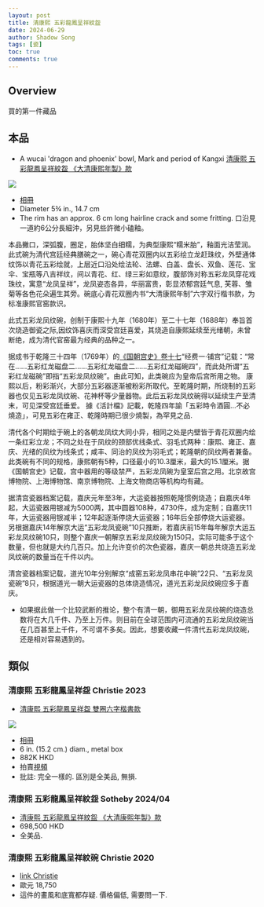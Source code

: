 ```yaml
---
layout: post
title: 清康熙 五彩龍鳳呈祥紋盌
date: 2024-06-29
author: Shadow Song
tags: [瓷]
toc: true
comments: true
---
```


## Overview

買的第一件藏品

## 本品

- A wucai 'dragon and phoenix' bowl, Mark and period of Kangxi [清康熙 五彩龍鳳呈祥紋盌 《大清康熙年製》款](https://www.sothebys.com/en/buy/auction/2024/china-5000-years-3/a-wucai-dragon-and-phoenix-bowl-mark-and-period-of)

![](https://lh3.googleusercontent.com/pw/AP1GczPrC1wvLNPS5RXLEvewbC-qggu8BXTtexLvuilmhgo5FZpjCwhB3S5LOYFIb263cxy4LSeiauNDYGZNaj22WpXcSNxWVmFKdVs9fvIL6NCLguJv_pquWeBQZ180vJPmn_i-e7cSnAYff9r_ElGqLqvLtw=w1294-h1294-s-no-gm?authuser=1)

- [相冊](https://photos.app.goo.gl/pWYfqTmTePGQrxQ69)
- Diameter 5¾ in., 14.7 cm
- The rim has an approx. 6 cm long hairline crack and some fritting. 口沿見一道約6公分長細沖，另見些許微小磕釉。

本品撇口，深弧腹，圈足，胎体坚白细糯，为典型康熙“糯米胎”，釉面光洁莹润。此式碗为清代宫廷经典膳碗之一，碗心青花双圈内以五彩绘立龙赶珠纹，外壁通体纹饰以青花五彩绘就，上层近口沿处绘法轮、法螺、白盖、盘长、双鱼、莲花、宝伞、宝瓶等八吉祥纹，间以青花、红、绿三彩如意纹，腹部饰对称五彩龙凤穿花戏珠纹，寓意“龙凤呈祥”，龙凤姿态各异，华丽富贵，彰显浓郁宫廷气息, 芙蓉、雏菊等各色花朵遍生其旁。碗底心青花双圈内书“大清康熙年制”六字双行楷书款，为标准康熙官窑款识。

此式五彩龙凤纹碗，创制于康熙十九年（1680年）至二十七年（1688年）奉旨首次烧造御瓷之际,因纹饰喜庆而深受宫廷喜爱，其烧造自康熙延续至光绪朝，未曾断绝，成为清代官窑最为经典的品种之一。

据成书于乾隆三十四年（1769年）的[《国朝宫史》卷十七](https://zh.wikisource.org/wiki/%E5%9C%8B%E6%9C%9D%E5%AE%AE%E5%8F%B2/17)“经费一·铺宫”记载：“常在……五彩红龙磁盘二……五彩红龙磁盘二……五彩红龙磁碗四”，而此处所谓“五彩红龙磁碗”即指“五彩龙凤纹碗”。由此可知，此类碗应为皇帝后宫所用之物。
康熙以后，粉彩渐兴，大部分五彩器逐渐被粉彩所取代。至乾隆时期，所烧制的五彩器也仅见五彩龙凤纹碗、花神杯等少量器物。此后五彩龙凤纹碗得以延续生产至清末，可见深受宫廷垂爱。 據《活計檔》記載，乾隆四年諭「五彩時令酒圓…不必燒造」，可見五彩在雍正、乾隆時期已很少燒製，為罕見之品. 

清代各个时期绘于碗上的各朝龙凤纹大同小异，相同之处是内壁皆于青花双圈内绘一条红彩立龙；不同之处在于凤纹的颈部优线条式、羽毛式两种：康熙、雍正、嘉庆、光绪的凤纹为线条式；咸丰、同治的凤纹为羽毛式；乾隆朝的凤纹两者兼备。此类碗有不同的规格，康熙朝有5种，口径最小的10.3厘米，最大的15.1厘米。据《国朝宫史》记载，宫中器用的等级禁严，五彩龙凤碗为皇室后宫之用。北京故宫博物院、上海博物馆、南京博物院、上海文物商店等机构均有藏。

据清宫瓷器档案记载，嘉庆元年至3年，大运瓷器按照乾隆惯例烧造；自嘉庆4年起，大运瓷器用银减为5000两，其中圆器108种，4730件，成为定制；自嘉庆11年，大运瓷器用银减半；12年起逐渐停烧大运瓷器；16年后全部停烧大运瓷器。另根据嘉庆14年解京大运“五彩龙凤瓷碗”10只推断，若嘉庆前15年每年解京大运五彩龙凤纹碗10只，则整个嘉庆一朝解京五彩龙凤纹碗为150只。实际可能多于这个数量，但也就是大约几百只。加上允许变价的次色瓷器，嘉庆一朝总共烧造五彩龙凤纹碗的数量当在千件以内。

清宫瓷器档案记载，道光10年分别解京“成窑五彩龙凤串花中碗”22只、“五彩龙凤瓷碗”8只，根据道光一朝大运瓷器的总体烧造情况，道光五彩龙凤纹碗应多于嘉庆。

* 如果据此做一个比较武断的推论，整个有清一朝，御用五彩龙凤纹碗的烧造总数将在大几千件、乃至上万件。则目前在全球范围内可流通的五彩龙凤纹碗当在几百甚至上千件，不可谓不多矣。因此，想要收藏一件清代五彩龙凤纹碗，还是相对容易遇到的。

## 類似

### 清康熙 五彩龍鳳呈祥盌 Christie 2023

- [清康熙 五彩龍鳳呈祥盌 雙圈六字楷書款](https://www.christies.com/zh/lot/lot-6451752?ldp_breadcrumb=back)

![](https://lh3.googleusercontent.com/pw/AP1GczPM2vm6YnXfRFWvntF9d-2_6dpC9t169W1q3czdi5Iq2IWNbWpSLMY68HmfsqVspFpwo-f3GUD_ZuPiKo_39_jUmw8_vXDGljwGk32DD-k2Xy4nsDBnw34p0RaCgtwedfAsnJ4OlJYTktFHxjqSX8qSEQ=w1294-h1294-s-no-gm?authuser=1
)
- [相冊](https://photos.app.goo.gl/hq3vteUgGnJLp4do6)
- 6 in. (15.2 cm.) diam., metal box
- 882K HKD
- 拍賣[視頻](https://photos.google.com/u/1/share/AF1QipMQCtp3gzWZw7H93Ej9D7Mi467kErp3GN-vbmXtLkBCnY3H1Xtwisj0jr82IYCtHw/photo/AF1QipMOpjnoE7rxf1nNY4JVhDt4KUxh1uTfbrOf69FS?key=ZDc2WEZHaWM1TFlEU1JmYzhJV0kyenY1TklEX0Rn)
- 批註: 完全一樣的. 區別是全美品, 無損. 

###  清康熙 五彩龍鳳呈祥紋盌 Sotheby 2024/04

- [清康熙 五彩龍鳳呈祥紋盌 《大清康熙年製》款](https://www.sothebys.com/en/buy/auction/2024/the-dragon-emperor-chinese-art/a-fine-wucai-dragon-and-phoenix-bowl-mark-and)
- 698,500 HKD
- 全美品. 

### 清康熙 五彩龍鳳呈祥紋碗 Christie 2020

- [link Christie](https://www.christies.com/zh/lot/lot-6263757?ldp_breadcrumb=back)
- 歐元 18,750
- 這件的畫風和底寬都存疑. 價格偏低, 需要問一下. 